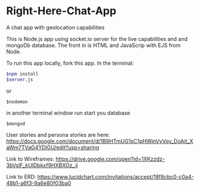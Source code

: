 # Right-Here-Chat-App
A chat app with geolocation capabilities

This is Node.js app using socket.io server for the live capabilities and and mongoDb database.  The front in is HTML and JavaScrip with EJS from Node.  

To run this app locally, fork this app.  In the terminal: 
```bash
$npm install
$server.js
```
or 
```
$nodemon
```
in another terminal window run start you database

```
$mongod
```

User stories and persona stories are here:
https://docs.google.com/document/d/1B9HTmUG1sC1pHWjnVyVqv_DoAit_XaWm7TVaG4YDlGU/edit?usp=sharing

Link to Wireframes:
https://drive.google.com/open?id=1XKzzdz-3bVslF_kUlDbkxf9HXBXOz_ji

Link to ERD:
https://www.lucidchart.com/invitations/accept/18f8cbc0-c0a4-48b1-a6f3-9a6e80f03ba0
